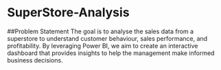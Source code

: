 # SuperStore-Analysis
##Problem Statement
The goal is to analyse the sales data from a superstore to understand customer behaviour, sales performance, and profitability. By leveraging Power BI, we aim to create an interactive dashboard that provides insights to help the management make informed business decisions.
